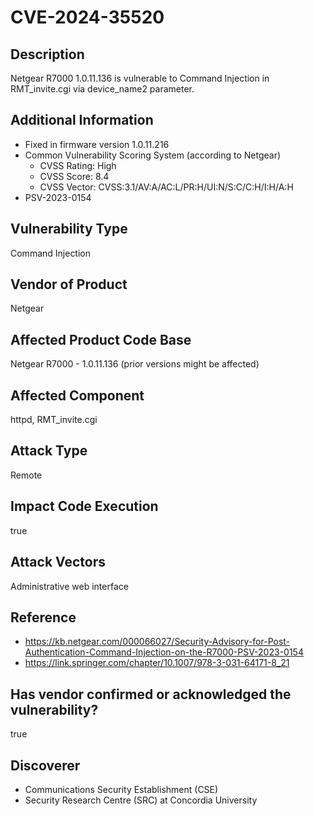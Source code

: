 # CVE-2024-35520

## Description

Netgear R7000 1.0.11.136 is vulnerable to Command Injection in
RMT_invite.cgi via device_name2 parameter.

## Additional Information

- Fixed in firmware version 1.0.11.216
- Common Vulnerability Scoring System (according to Netgear)
  - CVSS Rating: High
  - CVSS Score: 8.4
  - CVSS Vector: CVSS:3.1/AV:A/AC:L/PR:H/UI:N/S:C/C:H/I:H/A:H
- PSV-2023-0154

## Vulnerability Type

Command Injection

## Vendor of Product

Netgear

## Affected Product Code Base

Netgear R7000 - 1.0.11.136 (prior versions might be affected)

## Affected Component

httpd, RMT_invite.cgi

## Attack Type

Remote

## Impact Code Execution

true

## Attack Vectors

Administrative web interface

## Reference

- https://kb.netgear.com/000066027/Security-Advisory-for-Post-Authentication-Command-Injection-on-the-R7000-PSV-2023-0154
- https://link.springer.com/chapter/10.1007/978-3-031-64171-8_21

## Has vendor confirmed or acknowledged the vulnerability?

true

## Discoverer

- Communications Security Establishment (CSE) 
- Security Research Centre (SRC) at Concordia University